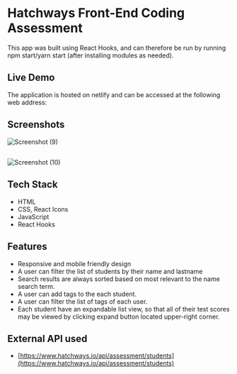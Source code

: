 # Hatchways Front-End Coding Assessment

This app was built using React Hooks, and can therefore be run by running npm start/yarn start (after installing modules as needed). 

## Live Demo

The application is hosted on netlify and can be accessed at the following web address: []()

## Screenshots

![Screenshot (9)](https://user-images.githubusercontent.com/71195337/120087182-d4fd9680-c0b3-11eb-965b-0f2f662005de.png)

##

![Screenshot (10)](https://user-images.githubusercontent.com/71195337/120087201-f52d5580-c0b3-11eb-985e-5f766271ea8a.png)

## Tech Stack

- HTML
- CSS, React Icons
- JavaScript
- React Hooks

## Features 

- Responsive and mobile friendly design
- A user can filter the list of students by their name and lastname
- Search results are always sorted based on most relevant to the name search term.
- A user can add tags to the each student.
- A user can filter the list of tags of each user.
- Each student have an expandable list view, so that all of their test scores may be viewed by clicking expand button located upper-right corner.

## External API used

- [https://www.hatchways.io/api/assessment/students](https://www.hatchways.io/api/assessment/students)







